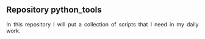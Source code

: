## Repository python_tools

<p align="justify">In this repository I will put a collection of scripts that I need in my daily work.</p>
